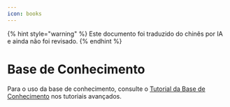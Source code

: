 ```yaml
---
icon: books
---
```


{% hint style="warning" %}
Este documento foi traduzido do chinês por IA e ainda não foi revisado.
{% endhint %}

# Base de Conhecimento

Para o uso da base de conhecimento, consulte o [Tutorial da Base de Conhecimento](../../knowledge-base/knowledge-base.md) nos tutoriais avançados.